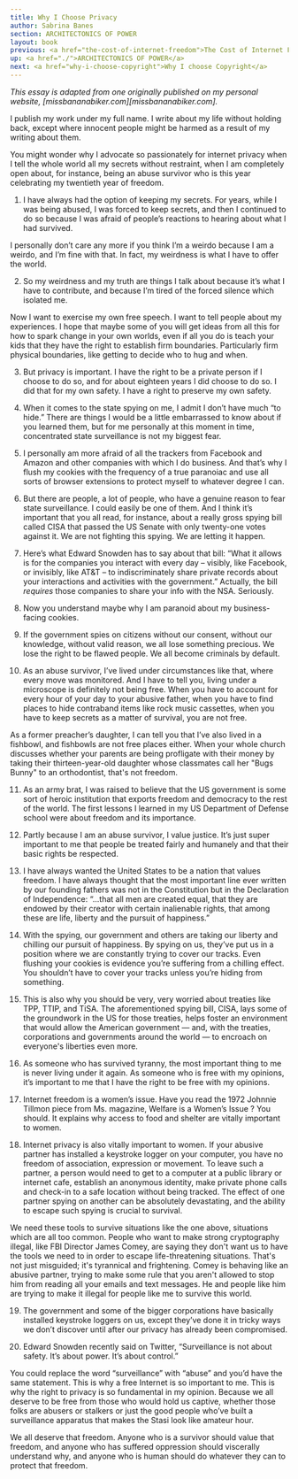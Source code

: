 ```yaml
---
title: Why I Choose Privacy
author: Sabrina Banes
section: ARCHITECTONICS OF POWER
layout: book
previous: <a href="the-cost-of-internet-freedom">The Cost of Internet Freedom</a>
up: <a href="./">ARCHITECTONICS OF POWER</a>
next: <a href="why-i-choose-copyright">Why I choose Copyright</a>
---
```


_This essay is adapted from one originally published on my personal
website, [missbananabiker.com][missbananabiker.com]._

I publish my work under my full name. I write about my life without
holding back, except where innocent people might be harmed as a result
of my writing about them.

You might wonder why I advocate so passionately for internet privacy
when I tell the whole world all my secrets without restraint, when I
am completely open about, for instance, being an abuse survivor who is
this year celebrating my twentieth year of freedom.

1. I have always had the option of keeping my secrets. For years,
while I was being abused, I was forced to keep secrets, and then I
continued to do so because I was afraid of people’s reactions to
hearing about what I had survived.

I personally don’t care any more if you think I’m a weirdo because I
am a weirdo, and I’m fine with that. In fact, my weirdness is what I
have to offer the world.

2. So my weirdness and my truth are things I talk about because it’s
what I have to contribute, and because I’m tired of the forced silence
which isolated me.

Now I want to exercise my own free speech. I want to tell people about
my experiences. I hope that maybe some of you will get ideas from all
this for how to spark change in your own worlds, even if all you do is
teach your kids that they have the right to establish firm
boundaries. Particularly firm physical boundaries, like getting to
decide who to hug and when.

3. But privacy is important. I have the right to be a private person
if I choose to do so, and for about eighteen years I did choose to do
so. I did that for my own safety. I have a right to preserve my own
safety.

4. When it comes to the state spying on me, I admit I don’t have much
“to hide.” There are things I would be a little embarrassed to know
about if you learned them, but for me personally at this moment in
time, concentrated state surveillance is not my biggest fear.

5. I personally am more afraid of all the trackers from Facebook and
Amazon and other companies with which I do business. And that’s why I
flush my cookies with the frequency of a true paranoiac and use all
sorts of browser extensions to protect myself to whatever degree I
can.

6. But there are people, a lot of people, who have a genuine reason to
fear state surveillance. I could easily be one of them. And I think
it’s important that you all read, for instance, about a really gross
spying bill called CISA that passed the US Senate with only twenty-one
votes against it. We are not fighting this spying. We are letting it
happen.

7. Here’s what Edward Snowden has to say about that bill: “What it
allows is for the companies you interact with every day – visibly,
like Facebook, or invisibly, like AT&T – to indiscriminately share
private records about your interactions and activities with the
government.” Actually, the bill *requires* those companies to share
your info with the NSA. Seriously.

8. Now you understand maybe why I am paranoid about my business-facing
cookies.

9. If the government spies on citizens without our consent, without
our knowledge, without valid reason, we all lose something
precious. We lose the right to be flawed people. We all become
criminals by default.

10. As an abuse survivor, I’ve lived under circumstances like that,
where every move was monitored. And I have to tell you, living under a
microscope is definitely not being free. When you have to account for
every hour of your day to your abusive father, when you have to find
places to hide contraband items like rock music cassettes, when you
have to keep secrets as a matter of survival, you are not free.

As a former preacher’s daughter, I can tell you that I’ve also lived
in a fishbowl, and fishbowls are not free places either.  When your
whole church discusses whether your parents are being profligate with
their money by taking their thirteen-year-old daughter whose
classmates call her "Bugs Bunny" to an orthodontist, that's not
freedom.

11. As an army brat, I was raised to believe that the US government is
some sort of heroic institution that exports freedom and democracy to
the rest of the world. The first lessons I learned in my US Department
of Defense school were about freedom and its importance.

12. Partly because I am an abuse survivor, I value justice. It’s just
super important to me that people be treated fairly and humanely and
that their basic rights be respected.

13. I have always wanted the United States to be a nation that values
freedom. I have always thought that the most important line ever
written by our founding fathers was not in the Constitution but in the
Declaration of Independence: “...that all men are created equal, that
they are endowed by their creator with certain inalienable rights,
that among these are life, liberty and the pursuit of happiness.”

14. With the spying, our government and others are taking our liberty
and chilling our pursuit of happiness. By spying on us, they’ve put us
in a position where we are constantly trying to cover our tracks. Even
flushing your cookies is evidence you’re suffering from a chilling
effect. You shouldn’t have to cover your tracks unless you’re hiding
from something.

15. This is also why you should be very, very worried about treaties
like TPP, TTIP, and TiSA. The aforementioned spying bill, CISA, lays
some of the groundwork in the US for those treaties, helps foster an
environment that would allow the American government — and, with the
treaties, corporations and governments around the world — to encroach
on everyone's liberties even more.

16. As someone who has survived tyranny, the most important thing to
me is never living under it again. As someone who is free with my
opinions, it’s important to me that I have the right to be free with
my opinions.

17. Internet freedom is a women’s issue. Have you read the 1972
Johnnie Tillmon piece from Ms. magazine, Welfare is a Women’s Issue ?
You should. It explains why access to food and shelter are vitally
important to women.

18. Internet privacy is also vitally important to women. If your
abusive partner has installed a keystroke logger on your computer, you
have no freedom of association, expression or movement. To leave such
a partner, a person would need to get to a computer at a public
library or internet cafe, establish an anonymous identity, make
private phone calls and check-in to a safe location without being
tracked. The effect of one partner spying on another can be absolutely
devastating, and the ability to escape such spying is crucial to
survival.

We need these tools to survive situations like the one above,
situations which are all too common. People who want to make strong
cryptography illegal, like FBI Director James Comey, are saying they
don't want us to have the tools we need to in order to escape
life-threatening situations. That's not just misguided; it's
tyrannical and frightening. Comey is behaving like an abusive partner,
trying to make some rule that you aren't allowed to stop him from
reading all your emails and text messages. He and people like him are
trying to make it illegal for people like me to survive this world.

19. The government and some of the bigger corporations have basically
installed keystroke loggers on us, except they’ve done it in tricky
ways we don’t discover until after our privacy has already been
compromised.

20. Edward Snowden recently said on Twitter, “Surveillance is not
about safety. It’s about power. It’s about control.”

You could replace the word “surveillance” with “abuse” and you’d have
the same statement. This is why a free Internet is so important to
me. This is why the right to privacy is so fundamental in my
opinion. Because we all deserve to be free from those who would hold
us captive, whether those folks are abusers or stalkers or just the
good people who’ve built a surveillance apparatus that makes the Stasi
look like amateur hour.

We all deserve that freedom. Anyone who is a survivor should value
that freedom, and anyone who has suffered oppression should viscerally
understand why, and anyone who is human should do whatever they can to
protect that freedom.
